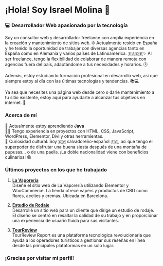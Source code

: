 # ¡Hola! Soy Israel Molina 👋

### 💻 Desarrollador Web apasionado por la tecnología

Soy un consultor web y desarrollador freelance con amplia experiencia en la creación y mantenimiento de sitios web. 🌐 Actualmente resido en España y he tenido la oportunidad de trabajar con diversas agencias tanto en España como en Alemania y varios países de Latinoamérica. 🇪🇸🇩🇪✨ Al ser freelance, tengo la flexibilidad de colaborar de manera remota con agencias fuera del país, adaptándome a tus necesidades y horarios. 🕒

Además, estoy estudiando formación profesional en desarrollo web, así que siempre estoy al día con las últimas tecnologías y tendencias. 📚💻

Ya sea que necesites una página web desde cero o darle mantenimiento a tu sitio existente, estoy aquí para ayudarte a alcanzar tus objetivos en internet. 🚀


### Acerca de mí

🌱 Actualmente estoy aprendiendo **Java**  
👨‍💻 Tengo experiencia en proyectos con HTML, CSS, JavaScript, WordPress, Elementor, Divi y otras herramientas.  
💬 Curiosidad cultural: Soy 🇸🇻 salvadoreño-español 🇪🇸, así que tengo el superpoder de disfrutar una buena siesta después de una montaña de pupusas... o de una paella. ¡La doble nacionalidad viene con beneficios culinarios! 😆


### Últimos proyectos en los que he trabajado

1. **[La Vaporería](https://lavaporeria.com/)**  
   Diseñé el sitio web de La Vaporería utilizando Elementor y WooCommerce. La tienda ofrece vapers y productos de CBD como flores, aceites y cremas. Ubicada en Barcelona.

2. **[Estudio de Rodaje](https://estudioderodaje.com/)**  
   Desarrollé un sitio web para un cliente que dirige un estudio de rodaje. El diseño se centró en resaltar la calidad de su trabajo y en proporcionar una experiencia de usuario fluida para sus visitantes.

3. **[TourReview](https://tourreview.com/)**  
   TourReview Report es una plataforma tecnológica revolucionaria que ayuda a los operadores turísticos a gestionar sus reseñas en línea desde las principales plataformas en un solo lugar.


### ¡Gracias por visitar mi perfil!

